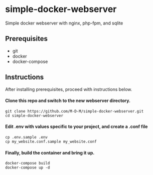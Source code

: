 # simple-docker-webserver
Simple docker webserver with nginx, php-fpm, and sqlite

## Prerequisites
* git
* docker
* docker-compose

## Instructions
After installing prerequisites, proceed with instructions below.

#### Clone this repo and switch to the new webserver directory.
```
git clone https://github.com/M-D-M/simple-docker-webserver.git
cd simple-docker-webserver
```

#### Edit .env with values specific to your project, and create a .conf file
```
cp .env.sample .env
cp my_website.conf.sample my_website.conf
```

#### Finally, build the container and bring it up.
```
docker-compose build
docker-compose up -d
```
